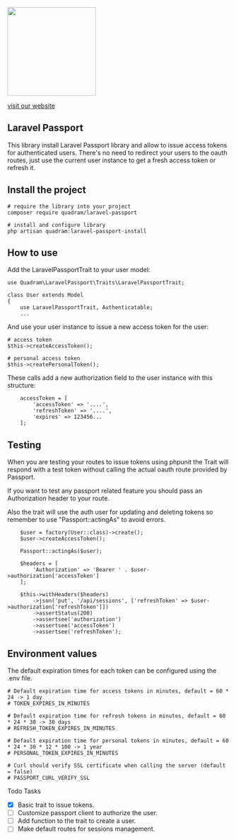 <p><img src="https://www.quadram.mobi/img/quadram-desarrollo-aplicaciones-moviles-android-iphone-2.png" width="200"></p>

[visit our website](https://www.quadram.mobi/)

## Laravel Passport

This library install Laravel Passport library and allow to issue access tokens for authenticated users. There's no need to redirect your users to the oauth routes, just use the current user instance to get a fresh access token or refresh it.

## Install the project

    # require the library into your project
    composer require quadram/laravel-passport
    
    # install and configure library
    php artisan quadram:laravel-passport-install
    
## How to use

Add the LaravelPassportTrait to your user model:
    
    use Quadram\LaravelPassport\Traits\LaravelPassportTrait;
    
    class User extends Model
    {
        use LaravelPassportTrait, Authenticatable;
        ...
    
And use your user instance to issue a new access token for the user:

    # access token
    $this->createAccessToken();

    # personal access token
    $this->createPersonalToken();
    

These calls add a new authorization field to the user instance with this structure:
    
        accessToken = [
            'accessToken' => '....',
            'refreshToken' => '....',
            'expires' => 123456...
        ];
    
## Testing

When you are testing your routes to issue tokens using phpunit the Trait will respond with a test token without calling the actual oauth route provided by Passport.

If you want to test any passport related feature you should pass an Authorization header to your route.
 
Also the trait will use the auth user for updating and deleting tokens so remember to use "Passport::actingAs" to avoid errors.

        $user = factory(User::class)->create();
        $user->createAccessToken();

        Passport::actingAs($user);

        $headers = [
            'Authorization' => 'Bearer ' . $user->authorization['accessToken']
        ];

        $this->withHeaders($headers)
            ->json('put', '/api/sessions', ['refreshToken' => $user->authorization['refreshToken']])
            ->assertStatus(200)
            ->assertsee('authorization')
            ->assertsee('accessToken')
            ->assertsee('refreshToken');
    
## Environment values

The default expiration times for each token can be configured using the .env file.

    # Default expiration time for access tokens in minutes, default = 60 * 24 -> 1 day
    # TOKEN_EXPIRES_IN_MINUTES
    
    # Default expiration time for refresh tokens in minutes, default = 60 * 24 * 30 -> 30 days
    # REFRESH_TOKEN_EXPIRES_IN_MINUTES
    
    # Default expiration time for personal tokens in minutes, default = 60 * 24 * 30 * 12 * 100 -> 1 year
    # PERSONAL_TOKEN_EXPIRES_IN_MINUTES
    
    # Curl should verify SSL certificate when calling the server (default = false)
    # PASSPORT_CURL_VERIFY_SSL
    
Todo Tasks

- [x] Basic trait to issue tokens.
- [ ] Customize passport client to authorize the user.
- [ ] Add function to the trait to create a user.
- [ ] Make default routes for sessions management.
